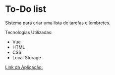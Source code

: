# To-Do list


Sistema para criar uma lista de tarefas e lembretes.

Tecnologias Utilizadas:

* Vue
* HTML
* CSS
* Local Storage


[Link da Aplicação:](https://melembra.herokuapp.com/)


